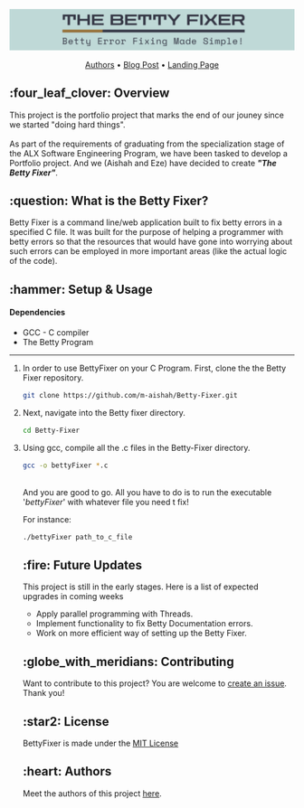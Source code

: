 ![BettyFixer Logo](https://github.com/m-aishah/Betty-Fixer/blob/main/BettyFixer.png?raw=true)

<div align="center">

[Authors](https://github.com/m-aishah/Betty-Fixer/blob/main/AUTHORS) &bull; [Blog Post]() &bull; [Landing Page](https://ezejanu.wixsite.com/bettyfixer)

</div>


<h2> :four_leaf_clover: Overview </h2>
This project is the portfolio project that marks the end of our jouney since we started "doing hard things".
<br>
<br>
As part of the requirements of graduating from the specialization stage of the ALX Software Engineering Program, we have been tasked to develop a Portfolio project. And we (Aishah and Eze) have decided to create <b><i>"The Betty Fixer"</b></i>.

<h2> :question: What is the Betty Fixer? </h2>
Betty Fixer is a command line/web application built to fix betty errors in a specified C file. It was built for the purpose of helping a programmer with betty errors so that the resources that would have gone into worrying about such errors can be employed in more important areas (like the actual logic of the code).

<h2> :hammer: Setup & Usage </h2>

<h4> Dependencies</h4>
<ul>
<li> GCC - C compiler </li>
<li> The Betty Program </li>
</ul>

---
<ol>
<li> In order to use BettyFixer on your C Program. First, clone the the Betty Fixer repository.


``` bash
git clone https://github.com/m-aishah/Betty-Fixer.git
```
</li>

<li> Next, navigate into the Betty fixer directory.

```bash
cd Betty-Fixer
```
</li>

<li> Using gcc, compile all the .c files in the Betty-Fixer directory.

```bash
gcc -o bettyFixer *.c
```
</li>

<br>And you are good to go. All you have to do is to run the executable '<i>bettyFixer</i>' with whatever file you need t fix!

For instance:
```bash
./bettyFixer path_to_c_file
```

<h2>  </h2>

<h2> :fire: Future Updates </h2>
This project is still in the early stages. Here is a list of expected upgrades in coming weeks

<br>
<ul>
<li> Apply parallel programming with Threads. </li>
<li> Implement functionality to fix Betty Documentation errors.</li>
<li> Work on more efficient way of setting up the Betty Fixer.</li>
</ul>

<h2> :globe_with_meridians: Contributing </h2>

Want to contribute to this project? You are welcome to [create an issue](https://docs.github.com/en/issues/tracking-your-work-with-issues/creating-an-issue). Thank you! 


<h2> :star2: License</h2>

BettyFixer is made under the [MIT License](https://opensource.org/license/mit/)

<h2> :heart: Authors</h2>

Meet the authors of this project [here](https://github.com/m-aishah/Betty-Fixer/blob/main/AUTHORS).